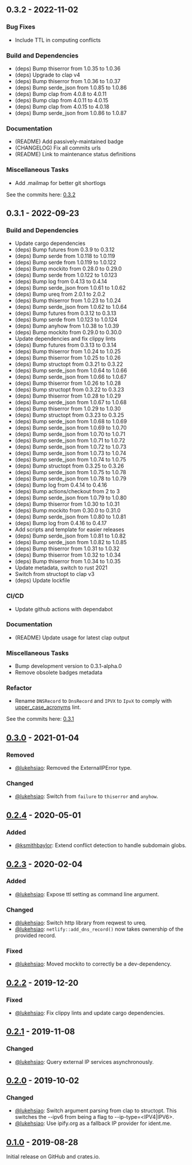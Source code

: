 ## 0.3.2 - 2022-11-02

### Bug Fixes
- Include TTL in computing conflicts

### Build and Dependencies
- (deps) Bump thiserror from 1.0.35 to 1.0.36
- (deps) Upgrade to clap v4
- (deps) Bump thiserror from 1.0.36 to 1.0.37
- (deps) Bump serde_json from 1.0.85 to 1.0.86
- (deps) Bump clap from 4.0.8 to 4.0.11
- (deps) Bump clap from 4.0.11 to 4.0.15
- (deps) Bump clap from 4.0.15 to 4.0.18
- (deps) Bump serde_json from 1.0.86 to 1.0.87

### Documentation
- (README) Add passively-maintained badge
- (CHANGELOG) Fix all commits urls
- (README) Link to maintenance status definitions

### Miscellaneous Tasks
- Add .mailmap for better git shortlogs

See the commits here: [0.3.2]

[0.3.2]: https://github.com/lukehsiao/netlify-ddns/compare/v0.3.1...v0.3.2


## 0.3.1 - 2022-09-23

### Build and Dependencies
- Update cargo dependencies
- (deps) Bump futures from 0.3.9 to 0.3.12
- (deps) Bump serde from 1.0.118 to 1.0.119
- (deps) Bump serde from 1.0.119 to 1.0.122
- (deps) Bump mockito from 0.28.0 to 0.29.0
- (deps) Bump serde from 1.0.122 to 1.0.123
- (deps) Bump log from 0.4.13 to 0.4.14
- (deps) Bump serde_json from 1.0.61 to 1.0.62
- (deps) Bump ureq from 2.0.1 to 2.0.2
- (deps) Bump thiserror from 1.0.23 to 1.0.24
- (deps) Bump serde_json from 1.0.62 to 1.0.64
- (deps) Bump futures from 0.3.12 to 0.3.13
- (deps) Bump serde from 1.0.123 to 1.0.124
- (deps) Bump anyhow from 1.0.38 to 1.0.39
- (deps) Bump mockito from 0.29.0 to 0.30.0
- Update dependencies and fix clippy lints
- (deps) Bump futures from 0.3.13 to 0.3.14
- (deps) Bump thiserror from 1.0.24 to 1.0.25
- (deps) Bump thiserror from 1.0.25 to 1.0.26
- (deps) Bump structopt from 0.3.21 to 0.3.22
- (deps) Bump serde_json from 1.0.64 to 1.0.66
- (deps) Bump serde_json from 1.0.66 to 1.0.67
- (deps) Bump thiserror from 1.0.26 to 1.0.28
- (deps) Bump structopt from 0.3.22 to 0.3.23
- (deps) Bump thiserror from 1.0.28 to 1.0.29
- (deps) Bump serde_json from 1.0.67 to 1.0.68
- (deps) Bump thiserror from 1.0.29 to 1.0.30
- (deps) Bump structopt from 0.3.23 to 0.3.25
- (deps) Bump serde_json from 1.0.68 to 1.0.69
- (deps) Bump serde_json from 1.0.69 to 1.0.70
- (deps) Bump serde_json from 1.0.70 to 1.0.71
- (deps) Bump serde_json from 1.0.71 to 1.0.72
- (deps) Bump serde_json from 1.0.72 to 1.0.73
- (deps) Bump serde_json from 1.0.73 to 1.0.74
- (deps) Bump serde_json from 1.0.74 to 1.0.75
- (deps) Bump structopt from 0.3.25 to 0.3.26
- (deps) Bump serde_json from 1.0.75 to 1.0.78
- (deps) Bump serde_json from 1.0.78 to 1.0.79
- (deps) Bump log from 0.4.14 to 0.4.16
- (deps) Bump actions/checkout from 2 to 3
- (deps) Bump serde_json from 1.0.79 to 1.0.80
- (deps) Bump thiserror from 1.0.30 to 1.0.31
- (deps) Bump mockito from 0.30.0 to 0.31.0
- (deps) Bump serde_json from 1.0.80 to 1.0.81
- (deps) Bump log from 0.4.16 to 0.4.17
- Add scripts and template for easier releases
- (deps) Bump serde_json from 1.0.81 to 1.0.82
- (deps) Bump serde_json from 1.0.82 to 1.0.85
- (deps) Bump thiserror from 1.0.31 to 1.0.32
- (deps) Bump thiserror from 1.0.32 to 1.0.34
- (deps) Bump thiserror from 1.0.34 to 1.0.35
- Update metadata, switch to rust 2021
- Switch from structopt to clap v3
- (deps) Update lockfile

### CI/CD
- Update github actions with dependabot

### Documentation
- (README) Update usage for latest clap output

### Miscellaneous Tasks
- Bump development version to 0.3.1-alpha.0
- Remove obsolete badges metadata

### Refactor
- Rename `DNSRecord` to `DnsRecord` and `IPVX` to `IpvX` to comply with
  [upper_case_acronyms](https://rust-lang.github.io/rust-clippy/master/index.html#upper_case_acronyms)
  lint.

See the commits here: [0.3.1]

[0.3.1]: https://github.com/lukehsiao/netlify-ddns-rs/compare/v0.3.0...v0.3.1

## [0.3.0] - 2021-01-04
### Removed
- [@lukehsiao][lh]: Removed the ExternalIPError type.

### Changed
- [@lukehsiao][lh]: Switch from `failure` to `thiserror` and `anyhow`.

## [0.2.4] - 2020-05-01
### Added
- [@ksmithbaylor][ksb]: Extend conflict detection to handle subdomain globs.

## [0.2.3] - 2020-02-04
### Added
- [@lukehsiao][lh]: Expose ttl setting as command line argument.

### Changed
- [@lukehsiao][lh]: Switch http library from reqwest to ureq.
- [@lukehsiao][lh]: `netlify::add_dns_record()` now takes ownership of the provided record.

### Fixed
- [@lukehsiao][lh]: Moved mockito to correctly be a dev-dependency.

## [0.2.2] - 2019-12-20
### Fixed
- [@lukehsiao][lh]: Fix clippy lints and update cargo dependencies.

## [0.2.1] - 2019-11-08
### Changed
- [@lukehsiao][lh]: Query external IP services asynchronously.

## [0.2.0] - 2019-10-02
### Changed
- [@lukehsiao][lh]: Switch argument parsing from clap to structopt. This switches the --ipv6 from
  being a flag to --ip-type=<IPV4|IPV6>.
- [@lukehsiao][lh]: Use ipify.org as a fallback IP provider for ident.me.

## [0.1.0] - 2019-08-28
Initial release on GitHub and crates.io.


[lh]: https://github.com/lukehsiao
[ksb]: https://github.com/ksmithbaylor

[Unreleased]: https://github.com/lukehsiao/netlify-ddns-rs/compare/v0.3.0...master
[0.3.0]: https://github.com/lukehsiao/netlify-ddns-rs/compare/v0.2.4...v0.3.0
[0.2.4]: https://github.com/lukehsiao/netlify-ddns-rs/compare/v0.2.3...v0.2.4
[0.2.3]: https://github.com/lukehsiao/netlify-ddns-rs/compare/v0.2.2...v0.2.3
[0.2.2]: https://github.com/lukehsiao/netlify-ddns-rs/compare/v0.2.1...v0.2.2
[0.2.1]: https://github.com/lukehsiao/netlify-ddns-rs/compare/v0.2.0...v0.2.1
[0.2.0]: https://github.com/lukehsiao/netlify-ddns-rs/compare/v0.1.0...v0.2.0
[0.1.0]: https://github.com/lukehsiao/netlify-ddns-rs/releases/tag/v0.1.0
